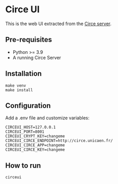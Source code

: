 # Circe UI

This  is the web UI extracted from the [Circe server](https://git.unicaen.fr/fnso/i-fair-ir/circe-server).

## Pre-requisites

- Python >= 3.9
- A running Circe Server

## Installation

    make venv
    make install

## Configuration

Add a .env file and customize variables:

    CIRCEUI_HOST=127.0.0.1
    CIRCEUI_PORT=8001
    CIRCEUI_CRYPT_KEY=changeme
    CIRCEUI_CIRCE_ENDPOINT=http://circe.unicaen.fr/
    CIRCEUI_CIRCE_APP=changeme
    CIRCEUI_CIRCE_KEY=changeme

## How to run

    circeui